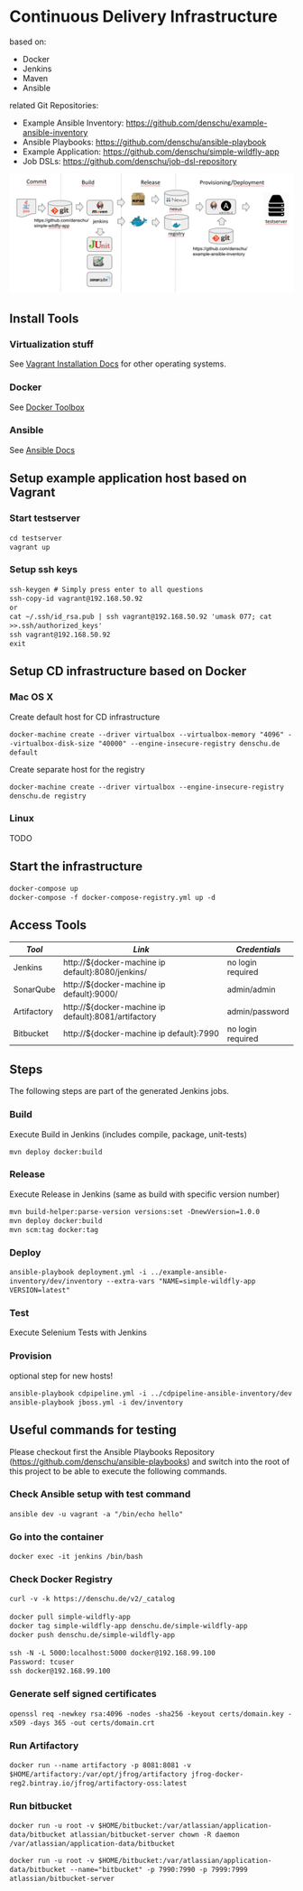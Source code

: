 # Continuous Delivery Infrastructure

based on:
* Docker
* Jenkins
* Maven
* Ansible

related Git Repositories:
* Example Ansible Inventory: https://github.com/denschu/example-ansible-inventory
* Ansible Playbooks: https://github.com/denschu/ansible-playbook
* Example Application: https://github.com/denschu/simple-wildfly-app
* Job DSLs: https://github.com/denschu/job-dsl-repository

![Overview](cd-infrastructure.png)

## Install Tools

### Virtualization stuff

See [Vagrant Installation Docs](https://docs.vagrantup.com/v2/installation/) for other operating systems.

### Docker
See [Docker Toolbox](https://www.docker.com/docker-toolbox)

### Ansible
See [Ansible Docs](http://docs.ansible.com/ansible/intro_installation.html)

## Setup example application host based on Vagrant

### Start testserver
```shell
cd testserver
vagrant up
```

### Setup ssh keys
```shell
ssh-keygen # Simply press enter to all questions
ssh-copy-id vagrant@192.168.50.92
or
cat ~/.ssh/id_rsa.pub | ssh vagrant@192.168.50.92 'umask 077; cat >>.ssh/authorized_keys'
ssh vagrant@192.168.50.92
exit
```

## Setup CD infrastructure based on Docker

### Mac OS X

Create default host for CD infrastructure
```shell
docker-machine create --driver virtualbox --virtualbox-memory "4096" --virtualbox-disk-size "40000" --engine-insecure-registry denschu.de default
```

Create separate host for the registry
```shell
docker-machine create --driver virtualbox --engine-insecure-registry denschu.de registry
```

### Linux
TODO

## Start the infrastructure

```shell
docker-compose up
docker-compose -f docker-compose-registry.yml up -d
```

## Access Tools

| *Tool* | *Link* | *Credentials* |
| ------------- | ------------- | ------------- |
| Jenkins | http://${docker-machine ip default}:8080/jenkins/ | no login required |
| SonarQube | http://${docker-machine ip default}:9000/ | admin/admin |
| Artifactory | http://${docker-machine ip default}:8081/artifactory | admin/password |
| Bitbucket | http://${docker-machine ip default}:7990 | no login required |

## Steps

The following steps are part of the generated Jenkins jobs.

### Build
Execute Build in Jenkins (includes compile, package, unit-tests)
```shell
mvn deploy docker:build
```

### Release
Execute Release in Jenkins (same as build with specific version number)
```shell
mvn build-helper:parse-version versions:set -DnewVersion=1.0.0
mvn deploy docker:build
mvn scm:tag docker:tag
```
### Deploy
```shell
ansible-playbook deployment.yml -i ../example-ansible-inventory/dev/inventory --extra-vars "NAME=simple-wildfly-app VERSION=latest"
```
### Test
Execute Selenium Tests with Jenkins

### Provision
optional step for new hosts!
```shell
ansible-playbook cdpipeline.yml -i ../cdpipeline-ansible-inventory/dev
ansible-playbook jboss.yml -i dev/inventory
```

## Useful commands for testing
Please checkout first the Ansible Playbooks Repository (https://github.com/denschu/ansible-playbooks) and switch into the root of this project to be able to execute the following commands.

### Check Ansible setup with test command
```shell
ansible dev -u vagrant -a "/bin/echo hello"
```

### Go into the container
```shell
docker exec -it jenkins /bin/bash
```
### Check Docker Registry
```shell
curl -v -k https://denschu.de/v2/_catalog

docker pull simple-wildfly-app
docker tag simple-wildfly-app denschu.de/simple-wildfly-app
docker push denschu.de/simple-wildfly-app

ssh -N -L 5000:localhost:5000 docker@192.168.99.100
Password: tcuser
ssh docker@192.168.99.100
```

### Generate self signed certificates
```shell
openssl req -newkey rsa:4096 -nodes -sha256 -keyout certs/domain.key -x509 -days 365 -out certs/domain.crt
```

### Run Artifactory

```shell
docker run --name artifactory -p 8081:8081 -v $HOME/artifactory:/var/opt/jfrog/artifactory jfrog-docker-reg2.bintray.io/jfrog/artifactory-oss:latest
```

### Run bitbucket

```shell
docker run -u root -v $HOME/bitbucket:/var/atlassian/application-data/bitbucket atlassian/bitbucket-server chown -R daemon  /var/atlassian/application-data/bitbucket
```

```shell
docker run -u root -v $HOME/bitbucket:/var/atlassian/application-data/bitbucket --name="bitbucket" -p 7990:7990 -p 7999:7999 atlassian/bitbucket-server
```
